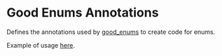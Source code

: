 # Good Enums Annotations

Defines the annotations used by [good_enums](https://pub.dev/packages/good_enums) to create code for enums.

Example of usage [here](https://github.com/MattiaPispisa/good_enums/tree/main/example).